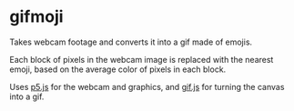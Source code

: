 # gifmoji

Takes webcam footage and converts it into a gif made of emojis.

Each block of pixels in the webcam image is replaced with the nearest emoji, based on the average color of pixels in each block.

Uses [p5.js](https://p5js.org/) for the webcam and graphics, and [gif.js](https://github.com/jnordberg/gif.js) for turning the canvas into a gif.

